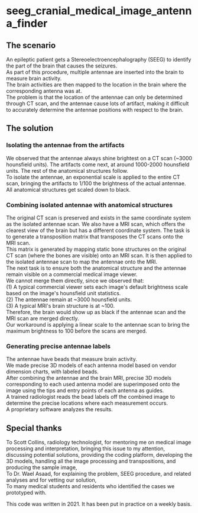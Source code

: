 # seeg_cranial_medical_image_antenna_finder

## The scenario  
An epileptic patient gets a Stereoelectroencephalography (SEEG) to identify the part of the brain that causes the seizures.  
As part of this procedure, multiple antennae are inserted into the brain to measure brain activity.  
The brain activities are then mapped to the location in the brain where the corresponding antenna was at.  
The problem is that the location of the antennae can only be determined through CT scan, and the antennae cause lots of artifact, making it difficult to accurately determine the antennae positions with respect to the brain.  

## The solution  
### Isolating the antennae from the artifacts  
We observed that the antennae always shine brightest on a CT scan (~3000 hounsfield units). The artifacts come next, at around 1000-2000 hounsfield units. The rest of the anatomical structures follow.  
To isolate the antennae, an exponential scale is applied to the entire CT scan, bringing the artifacts to 1/100 the brightness of the actual antennae. All anatomical structures get scaled down to black.  
### Combining isolated antennae with anatomical structures  
The original CT scan is preserved and exists in the same coordinate system as the isolated antennae scan. We also have a MRI scan, which offers the clearest view of the brain but has a different coordinate system. The task is to generate a transposition matrix that transposes the CT scans onto the MRI scan.  
This matrix is generated by mapping static bone structures on the original CT scan (where the bones are visible) onto an MRI scan. It is then applied to the isolated antennae scan to map the antennae onto the MRI.  
The next task is to ensure both the anatomical structure and the antennae remain visible on a commercial medical image viewer.  
We cannot merge them directly, since we observed that:  
(1) A typical commercial viewer sets each image's default brightness scale based on the image's hounsfield unit statistics.  
(2) The antennae remain at ~3000 hounsfield units.  
(3) A typical MRI's brain structure is at ~100.  
Therefore, the brain would show up as black if the antennae scan and the MRI scan are merged directly.  
Our workaround is applying a linear scale to the antennae scan to bring the maximum brightness to 100 before the scans are merged.  
### Generating precise antennae labels  
The antennae have beads that measure brain activity.  
We made precise 3D models of each antenna model based on vendor dimension charts, with labeled beads.  
After combining the antennae and the brain MRI, precise 3D models corresponding to each used antenna model are superimposed onto the image using the tips and entry points of each antenna as guides.  
A trained radiologist reads the bead labels off the combined image to determine the precise locations where each measurement occurs.  
A proprietary software analyzes the results.  

## Special thanks
To Scott Collins, radiology technologist, for mentoring me on medical image processing and interpretation, bringing this issue to my attention, discussing potential solutions, providing the coding platform, developing the 3D models, handling all the image processing and transpositions, and producing the sample image,  
To Dr. Wael Asaad, for explaining the problem, SEEG procedure, and related analyses and for vetting our solution,  
To many medical students and residents who identified the cases we prototyped with.  
  
This code was written in 2021. It has been put in practice on a weekly basis.  
